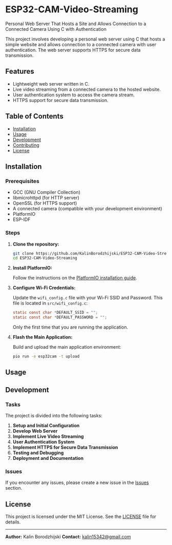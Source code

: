 # ESP32-CAM-Video-Streaming
 Personal Web Server That Hosts a Site and Allows Connection to a Connected Camera Using C with Authentication


This project involves developing a personal web server using C that hosts a simple website and allows connection to a connected camera with user authentication. The web server supports HTTPS for secure data transmission.

## Features

- Lightweight web server written in C.
- Live video streaming from a connected camera to the hosted website.
- User authentication system to access the camera stream.
- HTTPS support for secure data transmission.

## Table of Contents

- [Installation](#installation)
- [Usage](#usage)
- [Development](#development)
- [Contributing](#contributing)
- [License](#license)

## Installation

### Prerequisites

- GCC (GNU Compiler Collection)
- libmicrohttpd (for HTTP server)
- OpenSSL (for HTTPS support)
- A connected camera (compatible with your development environment)
- PlatformIO
- ESP-IDF

### Steps

1. **Clone the repository:**

   ```bash
   git clone https://github.com/KalinBorodzhijski/ESP32-CAM-Video-Streaming.git
   cd ESP32-CAM-Video-Streaming
   ```

2. **Install PlatformIO:**

    Follow the instructions on the [PlatformIO installation guide](https://platformio.org/install).


3. **Configure Wi-Fi Credentials:**

    Update the `wifi_config.c` file with your Wi-Fi SSID and Password. This file is located in `src/wifi_config.c`:

    ```c
    static const char *DEFAULT_SSID = "";
    static const char *DEFAULT_PASSWORD = "";
    ```

    Only the first time that you are running the application.

4. **Flash the Main Application:**

    Build and upload the main application environment:

    ```sh
    pio run -e esp32cam -t upload
    ```


## Usage

## Development

### Tasks

The project is divided into the following tasks:

1. **Setup and Initial Configuration**
2. **Develop Web Server**
3. **Implement Live Video Streaming**
4. **User Authentication System**
5. **Implement HTTPS for Secure Data Transmission**
6. **Testing and Debugging**
7. **Deployment and Documentation**

### Issues

If you encounter any issues, please create a new issue in the [Issues](https://github.com/KalinBorodzhijski/ESP32-CAM-Video-Streaming/issues) section.

## License

This project is licensed under the MIT License. See the [LICENSE](LICENSE) file for details.

---

**Author:** Kalin Borodzhijski
**Contact:** kalin15342@gmail.com